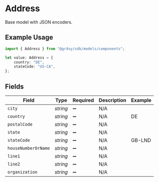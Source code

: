 # Address

Base model with JSON encoders.

## Example Usage

```typescript
import { Address } from "@gr4vy/sdk/models/components";

let value: Address = {
    country: "DE",
    stateCode: "US-CA",
};
```

## Fields

| Field               | Type                | Required            | Description         | Example             |
| ------------------- | ------------------- | ------------------- | ------------------- | ------------------- |
| `city`              | *string*            | :heavy_minus_sign:  | N/A                 |                     |
| `country`           | *string*            | :heavy_minus_sign:  | N/A                 | DE                  |
| `postalCode`        | *string*            | :heavy_minus_sign:  | N/A                 |                     |
| `state`             | *string*            | :heavy_minus_sign:  | N/A                 |                     |
| `stateCode`         | *string*            | :heavy_minus_sign:  | N/A                 | GB-LND              |
| `houseNumberOrName` | *string*            | :heavy_minus_sign:  | N/A                 |                     |
| `line1`             | *string*            | :heavy_minus_sign:  | N/A                 |                     |
| `line2`             | *string*            | :heavy_minus_sign:  | N/A                 |                     |
| `organization`      | *string*            | :heavy_minus_sign:  | N/A                 |                     |